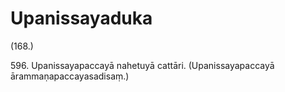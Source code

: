 

# Upanissayaduka





(168.)

596\. Upanissayapaccayā nahetuyā cattāri. (Upanissayapaccayā ārammaṇapaccayasadisaṃ.)



